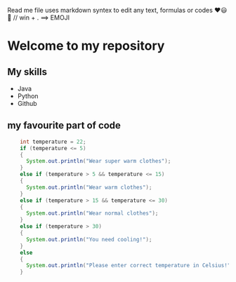 Read me file uses markdown syntex to edit any text, formulas or codes ❤😃🌹
// win + . ==> EMOJI

# Welcome to my repository

## My skills
- Java
- Python
- Github

## my favourite part of code
```java
    int temperature = 22;
    if (temperature <= 5)
    {
      System.out.println("Wear super warm clothes");
    }
    else if (temperature > 5 && temperature <= 15)
    {
      System.out.println("Wear warm clothes");
    }
    else if (temperature > 15 && temperature <= 30)
    {
      System.out.println("Wear normal clothes");
    }
    else if (temperature > 30)
    {
      System.out.println("You need cooling!");
    }
    else
    {
      System.out.println("Please enter correct temperature in Celsius!");
    }

```
